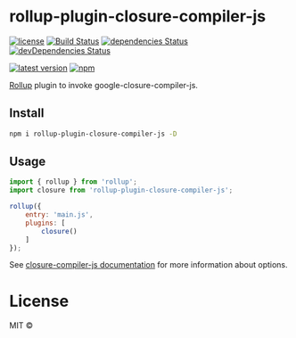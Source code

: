 # rollup-plugin-closure-compiler-js

[![license](https://img.shields.io/npm/l/rollup-plugin-closure-compiler-js.svg)](https://github.com/camelaissani/rollup-plugin-closure-compiler-js/blob/master/LICENSE)
[![Build Status](https://travis-ci.org/camelaissani/rollup-plugin-closure-compiler-js.svg)](https://travis-ci.org/camelaissani/rollup-plugin-closure-compiler-js)
[![dependencies Status](https://david-dm.org/camelaissani/rollup-plugin-closure-compiler-js/status.svg)](https://david-dm.org/camelaissani/rollup-plugin-closure-compiler-js)
[![devDependencies Status](https://david-dm.org/camelaissani/rollup-plugin-closure-compiler-js/dev-status.svg)](https://david-dm.org/camelaissani/rollup-plugin-closure-compiler-js?type=dev)


[![latest version](https://img.shields.io/npm/v/rollup-plugin-closure-compiler-js.svg)](https://www.npmjs.com/package/rollup-plugin-closure-compiler-js)
[![npm](https://img.shields.io/npm/dt/rollup-plugin-closure-compiler-js.svg)](https://www.npmjs.com/package/rollup-plugin-closure-compiler-js)

[Rollup](https://github.com/rollup/rollup) plugin to invoke google-closure-compiler-js.

## Install

```sh
npm i rollup-plugin-closure-compiler-js -D
```

## Usage

```js
import { rollup } from 'rollup';
import closure from 'rollup-plugin-closure-compiler-js';

rollup({
    entry: 'main.js',
    plugins: [
        closure()
    ]
});
```

See [closure-compiler-js documentation](https://github.com/google/closure-compiler-js#flags) for more information about options.

# License

MIT ©
